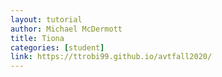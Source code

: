 ```yaml
---
layout: tutorial
author: Michael McDermott
title: Tiona
categories: [student]
link: https://ttrobi99.github.io/avtfall2020/
---
```

